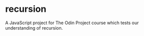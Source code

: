 # recursion

A JavaScript project for The Odin Project course which tests our understanding of recursion.
